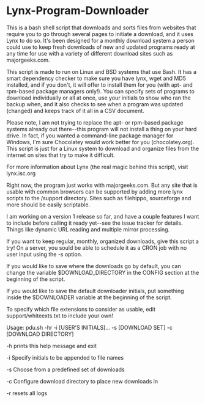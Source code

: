 # Lynx-Program-Downloader

This is a bash shell script that downloads and sorts files from websites that require you to go through several pages to initiate a download, and it uses Lynx to do so.  It's been designed for a monthly download system a person could use to keep fresh downloads of new and updated programs ready at any time for use with a variety of different download sites such as majorgeeks.com.

This script is made to run on Linux and BSD systems that use Bash.  It has a smart dependency checker to make sure you have lynx, wget and MD5 installed, and if you don't, it will offer to install them for you (with apt- and rpm-based package managers only!).  You can specify sets of programs to download individually or all at once, use your initials to show who ran the backup when, and it also checks to see when a program was updated (changed) and keeps track of it all in a CSV document.

Please note, I am not trying to replace the apt- or rpm-based package systems already out there--this program will not install a thing on your hard drive.  In fact, if you wanted a command-line package manager for Windows, I'm sure Chocolatey would work better for you (chocolatey.org).  This script is just for a Linux system to download and organize files from the internet on sites that try to make it difficult.

For more information about Lynx (the real magic behind this script), visit lynx.isc.org

Right now, the program just works with majorgeeks.com.  But any site that is usable with common browsers can be supported by adding more lynx scripts to the /support directory.  Sites such as filehippo, sourceforge and more should be easily scriptable.

I am working on a version 1 release so far, and have a couple features I want to include before calling it ready yet--see the issue tracker for details.  Things like dynamic URL reading and multiple mirror processing.

If you want to keep regular, monthly, organized downloads, give this script a try!  On a server, you sould be able to schedule it as a CRON job with no user input using the -s option.

If you would like to save where the downloads go by default, you can change the variable $DOWNLOAD_DIRECTORY in the CONFIG section at the beginning of the script.

If you would like to save the default downloader initials, put something inside the $DOWNLOADER variable at the beginning of the script.

To specify which file extensions to consider as usable, edit support/whiteexts.txt to include your own!

Usage: pdu.sh -hr -i [USER'S INITIALS]... -s [DOWNLOAD SET] -c [DOWNLOAD DIRECTORY]

  -h            prints this help message and exit

  -i            Specify initials to be appended to file names

  -s            Choose from a predefined set of downloads

  -c            Configure download directory to place new downloads in

  -r            resets all logs
